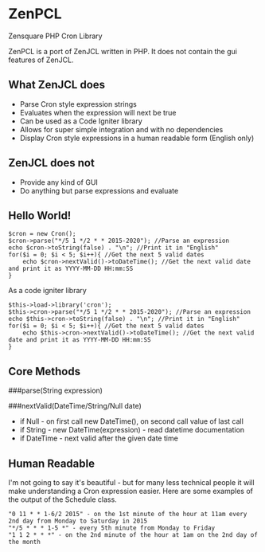 # ZenPCL
Zensquare PHP Cron Library

ZenPCL is a port of ZenJCL written in PHP. It does not contain the gui features of
ZenJCL.

What ZenJCL does
---------------------
 - Parse Cron style expression strings
 - Evaluates when the expression will next be true
 - Can be used as a Code Igniter library
 - Allows for super simple integration and with no dependencies
 - Display Cron style expressions in a human readable form (English only)

ZenJCL does not
----------------------
 - Provide any kind of GUI
 - Do anything but parse expressions and evaluate 

Hello World!
----------------------

```
$cron = new Cron();
$cron->parse("*/5 1 */2 * * 2015-2020"); //Parse an expression
echo $cron->toString(false) . "\n"; //Print it in "English"
for($i = 0; $i < 5; $i++){ //Get the next 5 valid dates
    echo $cron->nextValid()->toDateTime(); //Get the next valid date and print it as YYYY-MM-DD HH:mm:SS
}
```

As a code igniter library
```
$this->load->library('cron');
$this->cron->parse("*/5 1 */2 * * 2015-2020"); //Parse an expression
echo $this->cron->toString(false) . "\n"; //Print it in "English"
for($i = 0; $i < 5; $i++){ //Get the next 5 valid dates
    echo $this->cron->nextValid()->toDateTime(); //Get the next valid date and print it as YYYY-MM-DD HH:mm:SS
}
```


Core Methods
-----------------------
###parse(String expression)

###nextValid(DateTime/String/Null date)
 - if Null - on first call new DateTime(), on second call value of last call
 - if String - new DateTime(expression) - read datetime documentation
 - if DateTime - next valid after the given date time

Human Readable
-----------------------
I'm not going to say it's beautiful - but for many less technical people it will
make understanding a Cron expression easier. Here are some examples of the output
of the Schedule class.
```
"0 11 * * 1-6/2 2015" - on the 1st minute of the hour at 11am every 2nd day from Monday to Saturday in 2015
"*/5 * * * 1-5 *" - every 5th minute from Monday to Friday
"1 1 2 * * *" - on the 2nd minute of the hour at 1am on the 2nd day of the month
```
